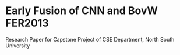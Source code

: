 # Early Fusion of CNN and BovW FER2013
 Research Paper for Capstone Project of CSE Department, North South University

